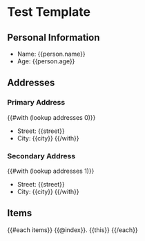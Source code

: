 # Test Template

## Personal Information

- Name: {{person.name}}
- Age: {{person.age}}

## Addresses

### Primary Address

{{#with (lookup addresses 0)}}

- Street: {{street}}
- City: {{city}}
{{/with}}

### Secondary Address

{{#with (lookup addresses 1)}}

- Street: {{street}}
- City: {{city}}
{{/with}}

## Items
{{#each items}}
{{@index}}. {{this}}
{{/each}}
